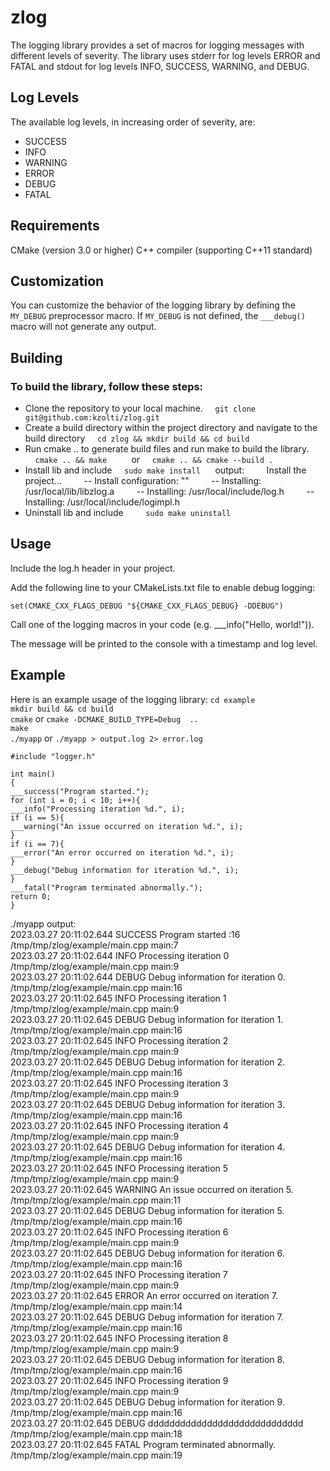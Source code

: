 zlog
====

The logging library provides a set of macros for logging messages with different levels of severity.
The library uses stderr for log levels  ERROR and FATAL and stdout for log levels INFO, SUCCESS, WARNING, and DEBUG.

## Log Levels

The available log levels, in increasing order of severity, are:

* SUCCESS
* INFO
* WARNING
* ERROR
* DEBUG
* FATAL

## Requirements

CMake (version 3.0 or higher)
C++ compiler (supporting C++11 standard)

## Customization

You can customize the behavior of the logging library by defining the `MY_DEBUG` preprocessor macro. If `MY_DEBUG` is not defined, the `___debug()` macro will not generate any output.

## Building

### To build the library, follow these steps:

* Clone the repository to your local machine.
  &nbsp;&nbsp;&nbsp;&nbsp;```git clone git@github.com:kzolti/zlog.git```
* Create a build directory within the project directory and navigate to the build directory
  &nbsp;&nbsp;&nbsp;&nbsp;```cd zlog && mkdir build && cd build```
* Run cmake .. to generate build files and run make to build the library.
  &nbsp;&nbsp;&nbsp;&nbsp;```cmake .. && make```
  &nbsp;&nbsp;&nbsp;&nbsp;&nbsp;&nbsp;&nbsp;&nbsp;  or
  &nbsp;&nbsp;&nbsp;&nbsp;```cmake .. && cmake --build .```
* Install lib and include
  &nbsp;&nbsp;&nbsp;&nbsp;```sudo make install```
  &nbsp;&nbsp;&nbsp;&nbsp; output:
  &nbsp;&nbsp;&nbsp;&nbsp;&nbsp;&nbsp;&nbsp;&nbsp;Install the project...
  &nbsp;&nbsp;&nbsp;&nbsp;&nbsp;&nbsp;&nbsp;&nbsp;-- Install configuration: ""
  &nbsp;&nbsp;&nbsp;&nbsp;&nbsp;&nbsp;&nbsp;&nbsp;-- Installing: /usr/local/lib/libzlog.a
  &nbsp;&nbsp;&nbsp;&nbsp;&nbsp;&nbsp;&nbsp;&nbsp;-- Installing: /usr/local/include/log.h
  &nbsp;&nbsp;&nbsp;&nbsp;&nbsp;&nbsp;&nbsp;&nbsp;-- Installing: /usr/local/include/logimpl.h
* Uninstall lib and include
  &nbsp;&nbsp;&nbsp;&nbsp;&nbsp;&nbsp;&nbsp;&nbsp;```sudo make uninstall```

## Usage

Include the log.h header in your project.

Add the following line to your CMakeLists.txt file to enable debug logging:

```set(CMAKE_CXX_FLAGS_DEBUG "${CMAKE_CXX_FLAGS_DEBUG} -DDEBUG")```

Call one of the logging macros in your code (e.g. ___info("Hello, world!")).

The message will be printed to the console with a timestamp and log level.

## Example

Here is an example usage of the logging library:
```cd example```  
```mkdir build && cd build```  
```cmake``` or  ```cmake -DCMAKE_BUILD_TYPE=Debug  ..```  
```make```  
```./myapp``` or  ```./myapp > output.log 2> error.log```  

```
#include "logger.h"

int main()
{
___success("Program started.");
for (int i = 0; i < 10; i++){
___info("Processing iteration %d.", i);
if (i == 5){
___warning("An issue occurred on iteration %d.", i);
}
if (i == 7){
___error("An error occurred on iteration %d.", i);
}
___debug("Debug information for iteration %d.", i);
}
___fatal("Program terminated abnormally.");
return 0;
}
```

./myapp output:  
2023.03.27 20:11:02.644  SUCCESS Program started :16 /tmp/tmp/zlog/example/main.cpp main:7   
2023.03.27 20:11:02.644  INFO    Processing iteration 0 /tmp/tmp/zlog/example/main.cpp main:9   
2023.03.27 20:11:02.644  DEBUG   Debug information for iteration 0. /tmp/tmp/zlog/example/main.cpp main:16   
2023.03.27 20:11:02.645  INFO    Processing iteration 1 /tmp/tmp/zlog/example/main.cpp main:9   
2023.03.27 20:11:02.645  DEBUG   Debug information for iteration 1. /tmp/tmp/zlog/example/main.cpp main:16   
2023.03.27 20:11:02.645  INFO    Processing iteration 2 /tmp/tmp/zlog/example/main.cpp main:9   
2023.03.27 20:11:02.645  DEBUG   Debug information for iteration 2. /tmp/tmp/zlog/example/main.cpp main:16   
2023.03.27 20:11:02.645  INFO    Processing iteration 3 /tmp/tmp/zlog/example/main.cpp main:9   
2023.03.27 20:11:02.645  DEBUG   Debug information for iteration 3. /tmp/tmp/zlog/example/main.cpp main:16   
2023.03.27 20:11:02.645  INFO    Processing iteration 4 /tmp/tmp/zlog/example/main.cpp main:9   
2023.03.27 20:11:02.645  DEBUG   Debug information for iteration 4. /tmp/tmp/zlog/example/main.cpp main:16   
2023.03.27 20:11:02.645  INFO    Processing iteration 5 /tmp/tmp/zlog/example/main.cpp main:9   
2023.03.27 20:11:02.645  WARNING An issue occurred on iteration 5. /tmp/tmp/zlog/example/main.cpp main:11   
2023.03.27 20:11:02.645  DEBUG   Debug information for iteration 5. /tmp/tmp/zlog/example/main.cpp main:16   
2023.03.27 20:11:02.645  INFO    Processing iteration 6 /tmp/tmp/zlog/example/main.cpp main:9   
2023.03.27 20:11:02.645  DEBUG   Debug information for iteration 6. /tmp/tmp/zlog/example/main.cpp main:16   
2023.03.27 20:11:02.645  INFO    Processing iteration 7 /tmp/tmp/zlog/example/main.cpp main:9   
2023.03.27 20:11:02.645  ERROR   An error occurred on iteration 7. /tmp/tmp/zlog/example/main.cpp main:14   
2023.03.27 20:11:02.645  DEBUG   Debug information for iteration 7. /tmp/tmp/zlog/example/main.cpp main:16   
2023.03.27 20:11:02.645  INFO    Processing iteration 8 /tmp/tmp/zlog/example/main.cpp main:9   
2023.03.27 20:11:02.645  DEBUG   Debug information for iteration 8. /tmp/tmp/zlog/example/main.cpp main:16   
2023.03.27 20:11:02.645  INFO    Processing iteration 9 /tmp/tmp/zlog/example/main.cpp main:9   
2023.03.27 20:11:02.645  DEBUG   Debug information for iteration 9. /tmp/tmp/zlog/example/main.cpp main:16   
2023.03.27 20:11:02.645  DEBUG   ddddddddddddddddddddddddddddd /tmp/tmp/zlog/example/main.cpp main:18   
2023.03.27 20:11:02.645  FATAL   Program terminated abnormally. /tmp/tmp/zlog/example/main.cpp main:19